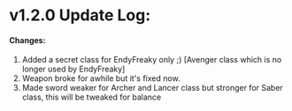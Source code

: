 # v1.2.0 Update Log:

#### Changes:

1. Added a secret class for EndyFreaky only ;) [Avenger class which is no longer used by EndyFreaky]
2. Weapon broke for awhile but it's fixed now.
3. Made sword weaker for Archer and Lancer class but stronger for Saber class, this will be tweaked for balance
